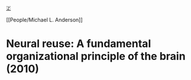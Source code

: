 [🇿](zotero://select/library/items/RD2MD5VN)

[[People/Michael L. Anderson]] 
# Neural reuse: A fundamental organizational principle of the brain (2010)

